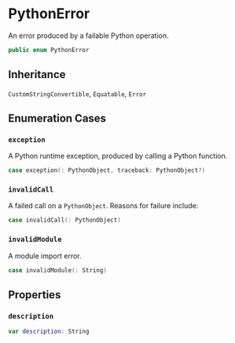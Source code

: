 # PythonError

An error produced by a failable Python operation.

``` swift
public enum PythonError
```

## Inheritance

`CustomStringConvertible`, `Equatable`, `Error`

## Enumeration Cases

### `exception`

A Python runtime exception, produced by calling a Python function.

``` swift
case exception(: PythonObject, traceback: PythonObject?)
```

### `invalidCall`

A failed call on a `PythonObject`.
Reasons for failure include:

``` swift
case invalidCall(: PythonObject)
```

### `invalidModule`

A module import error.

``` swift
case invalidModule(: String)
```

## Properties

### `description`

``` swift
var description: String
```
